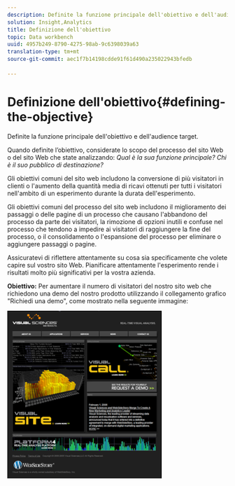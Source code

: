 ```yaml
---
description: Definite la funzione principale dell'obiettivo e dell'audience target.
solution: Insight,Analytics
title: Definizione dell'obiettivo
topic: Data workbench
uuid: 4957b249-8790-4275-98ab-9c6398039a63
translation-type: tm+mt
source-git-commit: aec1f7b14198cdde91f61d490a235022943bfedb

---
```



# Definizione dell&#39;obiettivo{#defining-the-objective}

Definite la funzione principale dell&#39;obiettivo e dell&#39;audience target.

Quando definite l’obiettivo, considerate lo scopo del processo del sito Web o del sito Web che state analizzando: *Qual è la sua funzione principale? Chi è il suo pubblico di destinazione?*

Gli obiettivi comuni del sito web includono la conversione di più visitatori in clienti o l&#39;aumento della quantità media di ricavi ottenuti per tutti i visitatori nell&#39;ambito di un esperimento durante la durata dell&#39;esperimento.

Gli obiettivi comuni del processo del sito web includono il miglioramento dei passaggi o delle pagine di un processo che causano l&#39;abbandono del processo da parte dei visitatori, la rimozione di opzioni inutili e confuse nel processo che tendono a impedire ai visitatori di raggiungere la fine del processo, o il consolidamento o l&#39;espansione del processo per eliminare o aggiungere passaggi o pagine.

Assicuratevi di riflettere attentamente su cosa sia specificamente che volete capire sul vostro sito Web. Pianificare attentamente l&#39;esperimento rende i risultati molto più significativi per la vostra azienda.

**Obiettivo:** Per aumentare il numero di visitatori del nostro sito web che richiedono una demo del nostro prodotto utilizzando il collegamento grafico &quot;Richiedi una demo&quot;, come mostrato nella seguente immagine:

![](assets/ControlPage.png)

